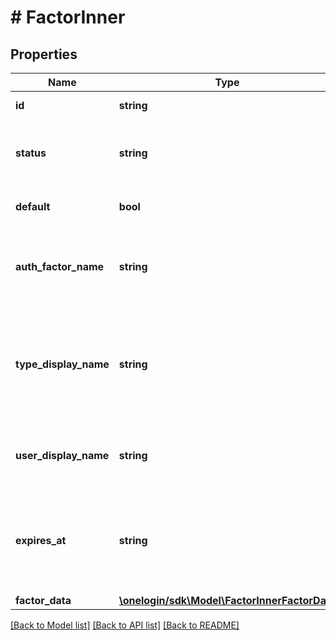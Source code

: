 # # FactorInner

## Properties

Name | Type | Description | Notes
------------ | ------------- | ------------- | -------------
**id** | **string** | MFA device identifier. | [optional]
**status** | **string** | accepted : factor has been verified. pending: registered but has not been verified. | [optional]
**default** | **bool** | True &#x3D; is user&#39;s default MFA device for OneLogin. | [optional]
**auth_factor_name** | **string** | \&quot;Official\&quot; authentication factor name, as it appears to administrators in OneLogin. | [optional]
**type_display_name** | **string** | Authentication factor display name as it appears to users upon initial registration, as defined by admins at Settings &gt; Authentication Factors. | [optional]
**user_display_name** | **string** | Authentication factor display name assigned by users when they enroll the device. | [optional]
**expires_at** | **string** | A short lived token that is required to Verify the Factor. This token expires based on the expires_in parameter passed in. | [optional]
**factor_data** | [**\onelogin/sdk\Model\FactorInnerFactorData**](FactorInnerFactorData.md) |  | [optional]

[[Back to Model list]](../../README.md#models) [[Back to API list]](../../README.md#endpoints) [[Back to README]](../../README.md)
